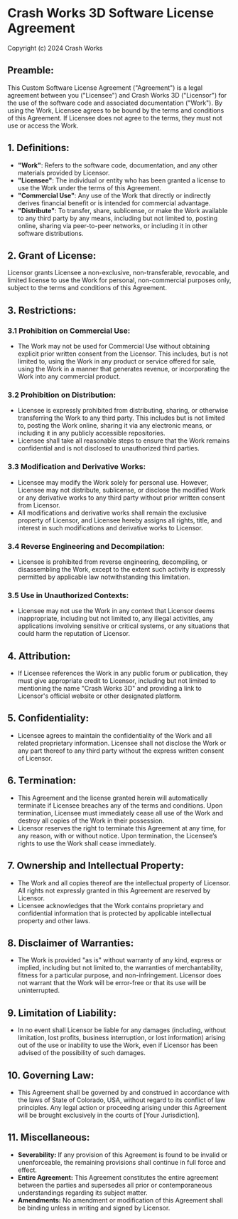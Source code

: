 # Crash Works 3D Software License Agreement

Copyright (c) 2024 Crash Works

## Preamble:
This Custom Software License Agreement ("Agreement") is a legal agreement between you ("Licensee") and Crash Works 3D ("Licensor") for the use of the software code and associated documentation ("Work"). By using the Work, Licensee agrees to be bound by the terms and conditions of this Agreement. If Licensee does not agree to the terms, they must not use or access the Work.

## 1. Definitions:
- **"Work"**: Refers to the software code, documentation, and any other materials provided by Licensor.
- **"Licensee"**: The individual or entity who has been granted a license to use the Work under the terms of this Agreement.
- **"Commercial Use"**: Any use of the Work that directly or indirectly derives financial benefit or is intended for commercial advantage.
- **"Distribute"**: To transfer, share, sublicense, or make the Work available to any third party by any means, including but not limited to, posting online, sharing via peer-to-peer networks, or including it in other software distributions.

## 2. Grant of License:
Licensor grants Licensee a non-exclusive, non-transferable, revocable, and limited license to use the Work for personal, non-commercial purposes only, subject to the terms and conditions of this Agreement.

## 3. Restrictions:

### 3.1 Prohibition on Commercial Use:
- The Work may not be used for Commercial Use without obtaining explicit prior written consent from the Licensor. This includes, but is not limited to, using the Work in any product or service offered for sale, using the Work in a manner that generates revenue, or incorporating the Work into any commercial product.

### 3.2 Prohibition on Distribution:
- Licensee is expressly prohibited from distributing, sharing, or otherwise transferring the Work to any third party. This includes but is not limited to, posting the Work online, sharing it via any electronic means, or including it in any publicly accessible repositories.
- Licensee shall take all reasonable steps to ensure that the Work remains confidential and is not disclosed to unauthorized third parties.

### 3.3 Modification and Derivative Works:
- Licensee may modify the Work solely for personal use. However, Licensee may not distribute, sublicense, or disclose the modified Work or any derivative works to any third party without prior written consent from Licensor.
- All modifications and derivative works shall remain the exclusive property of Licensor, and Licensee hereby assigns all rights, title, and interest in such modifications and derivative works to Licensor.

### 3.4 Reverse Engineering and Decompilation:
- Licensee is prohibited from reverse engineering, decompiling, or disassembling the Work, except to the extent such activity is expressly permitted by applicable law notwithstanding this limitation.

### 3.5 Use in Unauthorized Contexts:
- Licensee may not use the Work in any context that Licensor deems inappropriate, including but not limited to, any illegal activities, any applications involving sensitive or critical systems, or any situations that could harm the reputation of Licensor.

## 4. Attribution:
- If Licensee references the Work in any public forum or publication, they must give appropriate credit to Licensor, including but not limited to mentioning the name "Crash Works 3D" and providing a link to Licensor's official website or other designated platform.

## 5. Confidentiality:
- Licensee agrees to maintain the confidentiality of the Work and all related proprietary information. Licensee shall not disclose the Work or any part thereof to any third party without the express written consent of Licensor.

## 6. Termination:
- This Agreement and the license granted herein will automatically terminate if Licensee breaches any of the terms and conditions. Upon termination, Licensee must immediately cease all use of the Work and destroy all copies of the Work in their possession.
- Licensor reserves the right to terminate this Agreement at any time, for any reason, with or without notice. Upon termination, the Licensee’s rights to use the Work shall cease immediately.

## 7. Ownership and Intellectual Property:
- The Work and all copies thereof are the intellectual property of Licensor. All rights not expressly granted in this Agreement are reserved by Licensor.
- Licensee acknowledges that the Work contains proprietary and confidential information that is protected by applicable intellectual property and other laws.

## 8. Disclaimer of Warranties:
- The Work is provided "as is" without warranty of any kind, express or implied, including but not limited to, the warranties of merchantability, fitness for a particular purpose, and non-infringement. Licensor does not warrant that the Work will be error-free or that its use will be uninterrupted.

## 9. Limitation of Liability:
- In no event shall Licensor be liable for any damages (including, without limitation, lost profits, business interruption, or lost information) arising out of the use or inability to use the Work, even if Licensor has been advised of the possibility of such damages.

## 10. Governing Law:
- This Agreement shall be governed by and construed in accordance with the laws of State of Colorado, USA, without regard to its conflict of law principles. Any legal action or proceeding arising under this Agreement will be brought exclusively in the courts of [Your Jurisdiction].

## 11. Miscellaneous:
- **Severability:** If any provision of this Agreement is found to be invalid or unenforceable, the remaining provisions shall continue in full force and effect.
- **Entire Agreement:** This Agreement constitutes the entire agreement between the parties and supersedes all prior or contemporaneous understandings regarding its subject matter.
- **Amendments:** No amendment or modification of this Agreement shall be binding unless in writing and signed by Licensor.
